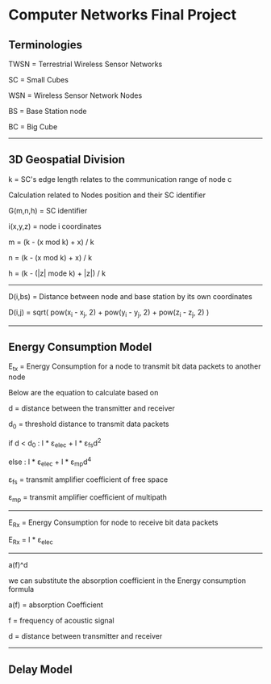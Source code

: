 # Computer Networks Final Project

## Terminologies
TWSN = Terrestrial Wireless Sensor Networks

SC  = Small Cubes

WSN = Wireless Sensor Network Nodes

BS = Base Station node

BC = Big Cube

---

## 3D Geospatial Division 

k = SC's edge length relates to the communication range of node c

Calculation related to Nodes position and their SC identifier

G(m,n,h) = SC identifier

i(x,y,z) = node i coordinates

m = (k - (x mod k) + x) / k

n = (k - (x mod k) + x) / k

h = (k - (|z| mode k) + |z|) / k

---


D(i,bs) = Distance between node and base station by its own coordinates

D(i,j) = sqrt( pow(x<sub>i</sub> - x<sub>j</sub>, 2) + pow(y<sub>i</sub> - y<sub>j</sub>, 2) + pow(z<sub>i</sub> - z<sub>j</sub>, 2) )

---

## Energy Consumption Model

E<sub>tx</sub> = Energy Consumption for a node to transmit bit data packets to another node

Below are the equation to calculate based on 

d = distance between the transmitter and receiver

d<sub>0</sub> = threshold distance to transmit data packets

if d < d<sub>0</sub> : l * ε<sub>elec</sub> + l * ε<sub>fs</sub>d<sup>2</sup>

else : l * ε<sub>elec</sub> + l * ε<sub>mp</sub>d<sup>4</sup>

ε<sub>fs</sub> = transmit amplifier  coefficient of free space

ε<sub>mp</sub> = transmit amplifier  coefficient of multipath

---

E<sub>Rx</sub> = Energy Consumption for node to receive bit data packets 

E<sub>Rx</sub> = l * ε<sub>elec</sub> 

---

a(f)^d

we can substitute the absorption coefficient in the Energy consumption formula


a(f) = absorption Coefficient

f = frequency of acoustic signal

d = distance between transmitter and receiver 

---
## Delay Model



